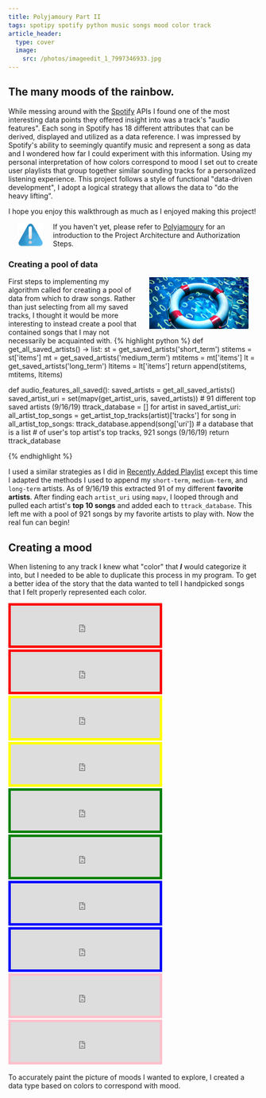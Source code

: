 ```yaml
---
title: Polyjamoury Part II
tags: spotipy spotify python music songs mood color track
article_header:
  type: cover
  image:
    src: /photos/imageedit_1_7997346933.jpg
---
```

## The many moods of the rainbow.

While messing around with the [Spotify](https://developer.spotify.com/documentation/web-api/) APIs I found one of the most interesting data points they offered insight into was
a track's "audio features". Each song in Spotify has 18 different attributes that can be derived, displayed and utilized as a data reference.
I was impressed by Spotify's ability to seemingly quantify music and represent a song as data and I wondered how far I
could experiment with this information. Using my personal interpretation of how colors correspond
to mood I set out to create user playlists that group together similar sounding tracks for a personalized listening experience.
This project follows a style of functional "data-driven development", I adopt a logical strategy that allows the data to "do the heavy lifting".  

I hope you enjoy this walkthrough as much as I enjoyed making this project!

<img src="/photos/warning-icon.png" alt="warning" width="50" align="left" hspace="20" />If you haven't yet, please refer to [Polyjamoury](https://lambduhh.github.io/2019/09/25/polyjamoury.html) for an introduction to the Project Architecture and Authorization Steps. 

### Creating a pool of data
<img src="/photos/data-pool.jpg" alt="warning" width="200" align="right" hspace="20" />

First steps to implementing my algorithm called for creating a pool of data from which to draw songs. Rather than just selecting from all
my saved tracks, I thought it would be more interesting to instead create a pool that contained songs that I may not necessarily be acquainted with.
{% highlight python %}
def get_all_saved_artists() -> list:
    st = get_saved_artists('short_term')
    stitems = st['items']
    mt = get_saved_artists('medium_term')
    mtitems = mt['items']
    lt = get_saved_artists('long_term')
    ltitems = lt['items']
    return append(stitems, mtitems, ltitems)
    
def audio_features_all_saved():
    saved_artists = get_all_saved_artists()
    saved_artist_uri = set(mapv(get_artist_uris, saved_artists))
    # 91 different top saved artists (9/16/19)
    ttrack_database = []
    for artist in saved_artist_uri:
        all_artist_top_songs = get_artist_top_tracks(artist)['tracks']
        for song in all_artist_top_songs:
            ttrack_database.append(song['uri'])
    # a database that is a list
    # of user's top artist's top tracks, 921 songs (9/16/19)
    return ttrack_database

{% endhighlight %}

I used a similar strategies as I did in [Recently Added Playlist](https://lambduhh.github.io/2019/09/25/polyjamoury.html#recently-added-playlist) except this time I adapted the methods I used to append my `short-term`, `medium-term`, and `long-term` artists.
As of 9/16/19 this extracted 91 of my different **favorite artists**. After finding each `artist_uri` using `mapv`, I looped through and pulled each
artist's **top 10 songs** and added each to `ttrack_database`. This left me with a pool of 921 songs by my favorite artists to play with. Now the real fun can begin!

## Creating a mood

When listening to any track I knew what "color" that ***I*** would categorize it into, but I needed to be able to duplicate this process
in my program. To get a better idea of the story that the data wanted to tell I handpicked songs that I felt properly represented each color. 


<iframe src="https://open.spotify.com/embed/track/27gUeiai56GKF6TxvmPJut" width="300" height="80" style="border:5px solid red;" frameborder="1" allowtransparency="true" allow="encrypted-media"></iframe>
<iframe src="https://open.spotify.com/embed/track/59WN2psjkt1tyaxjspN8fp" width="300" height="80" style="border:5px solid red;" frameborder="1" allowtransparency="true" allow="encrypted-media"></iframe> 
 
<iframe src="https://open.spotify.com/embed/track/6YbhspuOar1D9WSSnfe7ds" width="300" height="80" style="border:5px solid yellow;" frameborder="1" allowtransparency="true" allow="encrypted-media"></iframe>
<iframe src="https://open.spotify.com/embed/track/63dv2zKXPamiHHOKQBOzbU" width="300" height="80" style="border:5px solid yellow;" frameborder="1" allowtransparency="true" allow="encrypted-media"></iframe>
 
<iframe src="https://open.spotify.com/embed/track/6kLqKntp2x4QVXHwqLHMYm" width="300" height="80" style="border:5px solid green;" frameborder="1" allowtransparency="true" allow="encrypted-media"></iframe>
<iframe src="https://open.spotify.com/embed/track/7ceOfsRdzaLgpf5TAKSgu5" width="300" height="80" style="border:5px solid green;" frameborder="1" allowtransparency="true" allow="encrypted-media"></iframe>

<iframe src="https://open.spotify.com/embed/track/3ZkleTkBBKIPKJh9jIqT7s" width="300" height="80" style="border:5px solid blue;" frameborder="1" allowtransparency="true" allow="encrypted-media"></iframe> 
<iframe src="https://open.spotify.com/embed/track/26uHwSHlaK5mskSMhbRod3" width="300" height="80" style="border:5px solid blue;" frameborder="1" allowtransparency="true" allow="encrypted-media"></iframe>

<iframe src="https://open.spotify.com/embed/track/6aLpLTAUASREvQE105XOb3" width="300" height="80" style="border:5px solid pink;" frameborder="1" allowtransparency="true" allow="encrypted-media"></iframe>
<iframe src="https://open.spotify.com/embed/track/0lsRatBUs9HNIZAmoGABzk" width="300" height="80" style="border:5px solid pink;" frameborder="1" allowtransparency="true" allow="encrypted-media"></iframe>

 
 
To accurately paint the picture of moods I wanted to explore, I created a data type based on colors to correspond with mood. 
